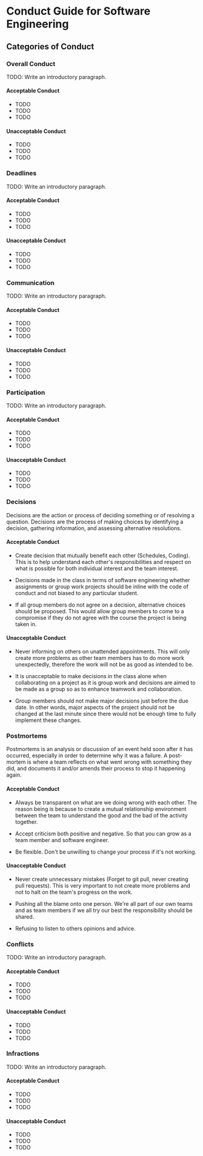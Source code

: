 # Conduct Guide for Software Engineering

## Categories of Conduct

### Overall Conduct

TODO: Write an introductory paragraph.

#### Acceptable Conduct

- TODO
- TODO
- TODO

#### Unacceptable Conduct

- TODO
- TODO
- TODO

### Deadlines

TODO: Write an introductory paragraph.

#### Acceptable Conduct

- TODO
- TODO
- TODO

#### Unacceptable Conduct

- TODO
- TODO
- TODO

### Communication

TODO: Write an introductory paragraph.

#### Acceptable Conduct

- TODO
- TODO
- TODO

#### Unacceptable Conduct

- TODO
- TODO
- TODO

### Participation

TODO: Write an introductory paragraph.

#### Acceptable Conduct

- TODO
- TODO
- TODO

#### Unacceptable Conduct

- TODO
- TODO
- TODO

### Decisions

Decisions are the action or process of deciding something or of resolving a question. Decisions are the process of making choices by identifying a decision, gathering information, and assessing alternative resolutions.

#### Acceptable Conduct

- Create decision that mutually benefit each other (Schedules, Coding). This is to help understand each other's responsibilities and respect on what is possible for both individual interest and the team interest.

- Decisions made in the class in terms of software engineering whether assignments or group work projects should be inline with the code of conduct and not biased to any particular student.

- If all group members do not agree on a decision, alternative choices should be proposed. This would allow group members to come to a compromise if they do not agree with the course the project is being taken in.

#### Unacceptable Conduct

- Never informing on others on unattended appointments. This will only create more problems as other team members has to do more work unexpectedly, therefore the work will not be as good as intended to be.

- It is unacceptable to make decisions in the class alone when collaborating on a project as it is group work and decisions are aimed to be made as a group so as to enhance teamwork and collaboration.

- Group members should not make major decisions just before the due date. In other words, major aspects of the project should not be changed at the last minute since there would not be enough time to fully implement these changes.

### Postmortems

Postmortems is an analysis or discussion of an event held soon after it has occurred, especially in order to determine
why it was a failure. A post-mortem is where a team reflects on what went wrong with something they did, and documents
it and/or amends their process to stop it happening again.

#### Acceptable Conduct

- Always be transparent on what are we doing wrong with each other. The reason being is because to create a mutual relationship environment between the team to understand the good and the bad of the activity together.

- Accept criticism both positive and negative. So that you can grow as a team member and software engineer.

- Be flexible. Don't be unwilling to change your process if it's not working.

#### Unacceptable Conduct

- Never create unnecessary mistakes (Forget to git pull, never creating pull requests). This is very important to not create more problems and not to halt on the team's progress on the work.

- Pushing all the blame onto one person. We're all part of our own teams and as team members if we all try our best the responsibility should be shared.

- Refusing to listen to others opinions and advice.

### Conflicts

TODO: Write an introductory paragraph.

#### Acceptable Conduct

- TODO
- TODO
- TODO

#### Unacceptable Conduct

- TODO
- TODO
- TODO

### Infractions

TODO: Write an introductory paragraph.

#### Acceptable Conduct

- TODO
- TODO
- TODO

#### Unacceptable Conduct

- TODO
- TODO
- TODO
